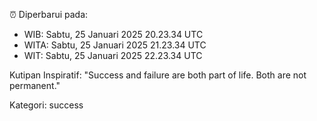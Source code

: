 ⏰ Diperbarui pada:
- WIB: Sabtu, 25 Januari 2025 20.23.34 UTC
- WITA: Sabtu, 25 Januari 2025 21.23.34 UTC
- WIT: Sabtu, 25 Januari 2025 22.23.34 UTC

Kutipan Inspiratif:
"Success and failure are both part of life. Both are not permanent."


Kategori: success

